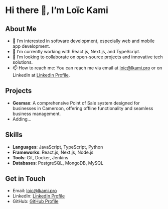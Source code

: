 # Hi there 👋, I’m Loïc Kami

## About Me
- 👀 I’m interested in software development, especially web and mobile app development.
- 🌱 I’m currently working with React.js, Next.js, and TypeScript.
- 💞️ I’m looking to collaborate on open-source projects and innovative tech solutions.
- 📫 How to reach me: You can reach me via email at loic@lkami.pro or on LinkedIn at [LinkedIn Profile](https://www.linkedin.com/in/kamiloic).

## Projects
- **Gesmax**: A comprehensive Point of Sale system designed for businesses in Cameroon, offering offline functionality and seamless business management.
- Adding...


## Skills
- **Languages**: JavaScript, TypeScript, Python
- **Frameworks**: React.js, Next.js, Node.js
- **Tools**: Git, Docker, Jenkins
- **Databases**: PostgreSQL, MongoDB, MySQL

## Get in Touch
- Email: loic@lkami.pro
- LinkedIn: [LinkedIn Profile](https://www.linkedin.com/in/kamiloic)
- GitHub: [GitHub Profile](https://github.com/kamiloic)



<!---
kamiloic/kamiloic is a ✨ special ✨ repository because its `README.md` (this file) appears on your GitHub profile.
You can click the Preview link to take a look at your changes.
--->
